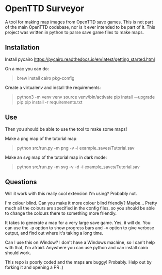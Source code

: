 # OpenTTD Surveyor
A tool for making map images from OpenTTD save games. This is not part of the main OpenTTD codebase, nor is it ever intended to be part of it. This project was written in python to parse save game files to make maps.

## Installation

Install pycairo
https://pycairo.readthedocs.io/en/latest/getting_started.html

On a mac you can do:
> brew install cairo pkg-config

Create a virtualenv and install the requirements:

> python3 -m venv venv
> source venv/bin/activate
> pip install --upgrade pip
> pip install -r requirements.txt

## Use

Then you should be able to use the tool to make some maps!

Make a png map of the tutorial map:
> python src/run.py -m png -v -i example_saves/Tutorial.sav

Make an svg map of the tutorial map in dark mode:
> python src/run.py -m svg -v -d -i example_saves/Tutorial.sav

## Questions

Will it work with this really cool extension I'm using?
Probably not.

I'm colour blind. Can you make it more colour blind friendly?
Maybe... Pretty much all the colours are specified in the config files, so you should be able to change the colours there to something more friendly.

It takes to generate a map for a very large save game.
Yes, it will do. You can use the -p option to show progress bars and -v option to give verbose output, and find out where it's taking a long time.

Can I use this on Window?
I don't have a Windows machine, so I can't help with that, I'm afraid. Anywhere you can use python and can install cairo should work.

This repo is poorly coded and the maps are buggy!
Probably. Help out by forking it and opening a PR :)
